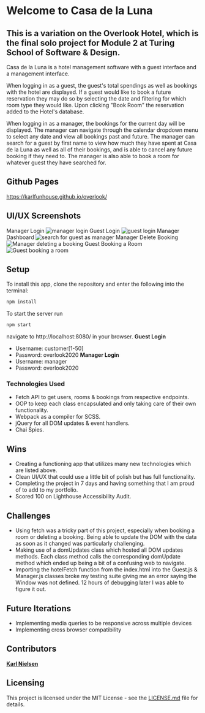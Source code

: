 # Welcome to Casa de la Luna

## This is a variation on the Overlook Hotel, which is the final solo project for Module 2 at Turing School of Software & Design.

Casa de la Luna is a hotel management software with a guest interface and a management interface.  

When logging in as a guest, the guest's total spendings as well as bookings with the hotel are displayed.  If a guest would like to book a future reservation they may do so by selecting the date and filtering for which room type they would like.  Upon clicking "Book Room" the reservation added to the Hotel's database.

When logging in as a manager, the bookings for the current day will be displayed.  The manager can navigate through the calendar dropdown menu to select any date and view all bookings past and future.  The manager can search for a guest by first name to view how much they have spent at Casa de la Luna as well as all of their bookings, and is able to cancel any future booking if they need to.  The manager is also able to book a room for whatever guest they have searched for.

## Github Pages
https://karlfunhouse.github.io/overlook/

## UI/UX Screenshots
Manager Login
![manager login](manager-login.gif)
Guest Login
![guest login](guest-login.gif)
Manager Dashboard
![search for guest as manager](manager-search-guest.gif)
Manager Delete Booking
![Manager deleting a booking](manager-cancel-booking.gif)
Guest Booking a Room
![Guest booking a room](guest-book-room.gif)


## Setup

To install this app, clone the repository and enter the following into the terminal:
```bash
npm install
```

To start the server run 
```bash
npm start
```
navigate to http://localhost:8080/ in your browser.
**Guest Login**
* Username: customer[1-50]
* Password: overlook2020
**Manager Login**
* Username: manager
* Password: overlook2020

### Technologies Used
- Fetch API to get users, rooms & bookings from respective endpoints.
- OOP to keep each class encapsulated and only taking care of their own functionality.
- Webpack as a compiler for SCSS.
- jQuery for all DOM updates & event handlers.
- Chai Spies.

## Wins
* Creating a functioning app that utilizes many new technologies which are listed above.
* Clean UI/UX that could use a little bit of polish but has full functionality.
* Completing the project in 7 days and having something that I am proud of to add to my portfolio.
* Scored 100 on Lighthouse Accessibility Audit.

## Challenges
* Using fetch was a tricky part of this project, especially when booking a room or deleting a booking.  Being able to update the DOM with the data as soon as it changed was particularly challenging.
* Making use of a domUpdates class which hosted all DOM updates methods.  Each class method calls the corresponding domUpdate method which ended up being a bit of a confusing web to navigate.
* Importing the hotelFetch function from the index.html into the Guest.js & Manager.js classes broke my testing suite giving me an error saying the Window was not defined.  12 hours of debugging later I was able to figure it out.

## Future Iterations
* Implementing media queries to be responsive across multiple devices
* Implementing cross browser compatibility

## Contributors

**[Karl Nielsen](https://github.com/karlfunhouse)**

## Licensing
This project is licensed under the MIT License - see the [LICENSE.md](LICENSE.md) file for details.
